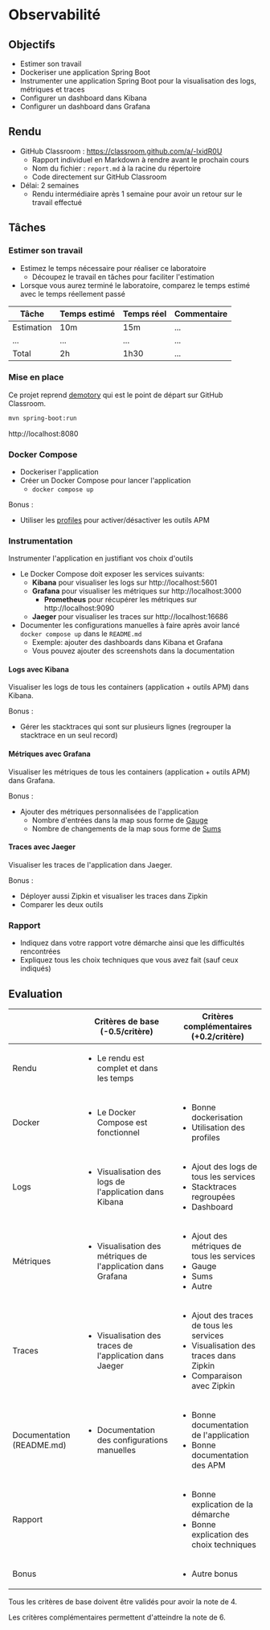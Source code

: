 # Observabilité

## Objectifs

- Estimer son travail
- Dockeriser une application Spring Boot
- Instrumenter une application Spring Boot pour la visualisation des logs, métriques et traces
- Configurer un dashboard dans Kibana
- Configurer un dashboard dans Grafana

## Rendu

- GitHub Classroom : https://classroom.github.com/a/-lxidR0U
  - Rapport individuel en Markdown à rendre avant le prochain cours
  - Nom du fichier : `report.md` à la racine du répertoire
  - Code directement sur GitHub Classroom
- Délai: 2 semaines
  - Rendu intermédiaire après 1 semaine pour avoir un retour sur le travail effectué

## Tâches

### Estimer son travail

- Estimez le temps nécessaire pour réaliser ce laboratoire
  - Découpez le travail en tâches pour faciliter l'estimation
- Lorsque vous aurez terminé le laboratoire, comparez le temps estimé avec le temps réellement passé

| Tâche      | Temps estimé | Temps réel | Commentaire |
| ---------- | ------------ | ---------- | ----------- |
| Estimation | 10m          | 15m        | ...         |
| ...        | ...          | ...        | ...         |
| Total      | 2h           | 1h30       | ...         |

### Mise en place

Ce projet reprend [demotory](https://github.com/blueur/demotory) qui est le point de départ sur GitHub Classroom.

```bash
mvn spring-boot:run
```

http://localhost:8080

### Docker Compose

- Dockeriser l'application
- Créer un Docker Compose pour lancer l'application
  - `docker compose up`

Bonus :

- Utiliser les [profiles](https://docs.docker.com/compose/profiles/) pour activer/désactiver les outils APM

### Instrumentation

Instrumenter l'application en justifiant vos choix d'outils

- Le Docker Compose doit exposer les services suivants:
  - **Kibana** pour visualiser les logs sur http://localhost:5601
  - **Grafana** pour visualiser les métriques sur http://localhost:3000
    - **Prometheus** pour récupérer les métriques sur http://localhost:9090
  - **Jaeger** pour visualiser les traces sur http://localhost:16686
- Documenter les configurations manuelles à faire après avoir lancé `docker compose up` dans le `README.md`
  - Exemple: ajouter des dashboards dans Kibana et Grafana
  - Vous pouvez ajouter des screenshots dans la documentation

#### Logs avec Kibana

Visualiser les logs de tous les containers (application + outils APM) dans Kibana.

Bonus :

- Gérer les stacktraces qui sont sur plusieurs lignes (regrouper la stacktrace en un seul record)

#### Métriques avec Grafana

Visualiser les métriques de tous les containers (application + outils APM) dans Grafana.

Bonus :

- Ajouter des métriques personnalisées de l'application
  - Nombre d'entrées dans la map sous forme de [Gauge](https://opentelemetry.io/docs/specs/otel/metrics/data-model/#gauge)
  - Nombre de changements de la map sous forme de [Sums](https://opentelemetry.io/docs/specs/otel/metrics/data-model/#sums)

#### Traces avec Jaeger

Visualiser les traces de l'application dans Jaeger.

Bonus :

- Déployer aussi Zipkin et visualiser les traces dans Zipkin
- Comparer les deux outils

### Rapport

- Indiquez dans votre rapport votre démarche ainsi que les difficultés rencontrées
- Expliquez tous les choix techniques que vous avez fait (sauf ceux indiqués)

## Evaluation

|                           | Critères de base (-0.5/critère)                                             | Critères complémentaires (+0.2/critère)                                                                                              |
| ------------------------- | --------------------------------------------------------------------------- | ------------------------------------------------------------------------------------------------------------------------------------ |
| Rendu                     | <ul><li>Le rendu est complet et dans les temps</li></ul>                    |                                                                                                                                      |
| Docker                    | <ul><li>Le Docker Compose est fonctionnel</li></ul>                         | <ul><li>Bonne dockerisation</li><li>Utilisation des profiles</li></ul>                                                               |
| Logs                      | <ul><li>Visualisation des logs de l'application dans Kibana</li></ul>       | <ul><li>Ajout des logs de tous les services</li><li>Stacktraces regroupées</li><li>Dashboard</li></ul>                               |
| Métriques                 | <ul><li>Visualisation des métriques de l'application dans Grafana</li></ul> | <ul><li>Ajout des métriques de tous les services</li><li>Gauge</li><li>Sums</li><li>Autre</li></ul>                                  |
| Traces                    | <ul><li>Visualisation des traces de l'application dans Jaeger</li></ul>     | <ul><li>Ajout des traces de tous les services</li><li>Visualisation des traces dans Zipkin</li><li>Comparaison avec Zipkin</li></ul> |
| Documentation (README.md) | <ul><li>Documentation des configurations manuelles</li></ul>                | <ul><li>Bonne documentation de l'application</li><li>Bonne documentation des APM</li></ul>                                           |
| Rapport                   |                                                                             | <ul><li>Bonne explication de la démarche</li><li>Bonne explication des choix techniques</li></ul>                                    |
| Bonus                     |                                                                             | <ul><li>Autre bonus</li></ul>                                                                                                        |

Tous les critères de base doivent être validés pour avoir la note de 4.

Les critères complémentaires permettent d'atteindre la note de 6.
